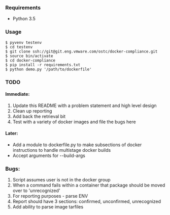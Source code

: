### Requirements
- Python 3.5

### Usage
```
$ pyvenv testenv
$ cd testenv
$ git clone ssh://git@git.eng.vmware.com/ostc/docker-compliance.git
$ source bin/activate
$ cd docker-compliance
$ pip install -r requirements.txt
$ python demo.py '/path/to/dockerfile'
```
### TODO
#### Immediate:
1. Update this README with a problem statement and high level design
2. Clean up reporting
3. Add back the retrieval bit
4. Test with a variety of docker images and file the bugs here
#### Later:
- Add a module to dockerfile.py to make subsections of docker instructions to handle multistage docker builds
- Accept arguments for --build-args

### Bugs:
1. Script assumes user is not in the docker group
2. When a command fails within a container that package should be moved over to 'unrecognized'
3. For reporting purposes - parse ENV
4. Report should have 3 sections: confirmed, unconfirmed, unrecognized
5. Add ability to parse image tarfiles
